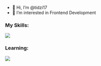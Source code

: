 - 👋 Hi, I’m @tidzi17
- 👀 I’m interested in Frontend Development

<h3>My Skills:</h3>
<p align="">
  <a href="https://skillicons.dev">
    <img src="https://skillicons.dev/icons?i=html,css,sass,tailwind,js,react,figma" />
  </a>
</p>

<h3>Learning:</h3>
<p align="">
  <a href="https://skillicons.dev">
    <img src="https://skillicons.dev/icons?i=php, mysql" />
  </a>
</p>
<!---
tidzi17/tidzi17 is a ✨ special ✨ repository because its `README.md` (this file) appears on your GitHub profile.
You can click the Preview link to take a look at your changes.
--->
